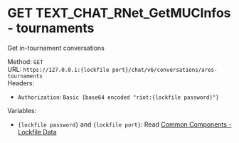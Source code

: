 <!-- This file is automatically generated! Do not edit it directly! See https://github.com/techchrism/valorant-api-docs/blob/trunk/contributing.md for more information. -->

# GET TEXT_CHAT_RNet_GetMUCInfos - tournaments

Get in-tournament conversations  


Method: `GET`  
URL: `https://127.0.0.1:{lockfile port}/chat/v6/conversations/ares-tournaments`  
Headers:
 - `Authorization`: `Basic {base64 encoded "riot:{lockfile password}"}`

Variables:
 - `{lockfile password}` and `{lockfile port}`: Read [Common Components - Lockfile Data](../common-components.md#lockfile-data)

